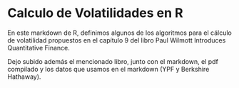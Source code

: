 # Calculo de Volatilidades en R

En este markdown de R, definimos algunos de los algoritmos para el cálculo de volatilidad propuestos en el capítulo 9 del libro Paul Wilmott Introduces Quantitative Finance.

Dejo subido además el mencionado libro, junto con el markdown, el pdf compilado y los datos que usamos en el markdown (YPF y Berkshire Hathaway).


